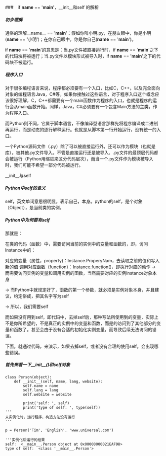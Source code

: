 ###　if __name__ == '__main__'，__init__和self 的解析

##### 初步理解
通俗的理解__name__ == '__main__'：假如你叫小明.py，在朋友眼中，你是小明(__name__ == '小明')；在你自己眼中，你是你自己(__name__ == '__main__')。

if __name__ == '__main__'的意思是：当.py文件被直接运行时，if __name__ == '__main__'之下的代码块将被运行；当.py文件以模块形式被导入时，if __name__ == '__main__'之下的代码块不被运行。

##### 程序入口
对于很多编程语言来说，程序都必须要有一个入口，比如C，C++，以及完全面向对象的编程语言Java，C#等。如果你接触过这些语言，对于程序入口这个概念应该很好理解，C，C++都需要有一个main函数作为程序的入口，也就是程序的运行会从main函数开始。同样，Java，C#必须要有一个包含Main方法的主类，作为程序入口。

而Python则不同，它属于脚本语言，不像编译型语言那样先将程序编译成二进制再运行，而是动态的逐行解释运行。也就是从脚本第一行开始运行，没有统一的入口。

一个Python源码文件（.py）除了可以被直接运行外，还可以作为模块（也就是库），被其他.py文件导入。不管是直接运行还是被导入，.py文件的最顶层代码都会被运行（Python用缩进来区分代码层次），而当一个.py文件作为模块被导入时，我们可能不希望一部分代码被运行。

__init__与self
##### Python中self的含义
self，英文单词意思很明显，表示自己，本身。python的self，是个对象（Object），是当前类的实例。

##### Python中为何要有self
那就是：

在类的代码（函数）中，需要访问当前的实例中的变量和函数的，即，访问Instance中的：

对应的变量（属性，property)：Instance.ProperyNam，去读取之前的值和写入新的值
调用对应函数（function）：Instance.function()，即执行对应的动作
-> 而需要访问实例的变量和调用实例的函数，当然需要对应的实例Instance对象本身

-> 而Python中就规定好了，函数的第一个参数，就必须是实例对象本身，并且建议，约定俗成，把其名字写为self

-> 所以，我们需要self

而如果没有用到self，即代码中，去掉self后，那种写法所使用到的变量，实际上不是你所希望的，不是真正的实例中的变量和函数，而是的访问到了其他部分的变量和函数了。甚至会由于没有合适的初始化实例变量，而导致后续无法访问的错误。

下面，就通过代码，来演示，如果去掉self，或者没有合理的使用self，会出现哪些错误。

##### 首先来看一下__init__()和self对象

```
class Person(object):
    def __init__(self, name, lang, website):
        self.name = name
        self.lang = lang
        self.website = website
 
        print('self: ', self)
        print('type of self: ', type(self))
'''
未实例化时，运行程序，构造方法没有运行
'''
 
p = Person('Tim', 'English', 'www.universal.com')   
 
'''实例化后运行的结果
self:  <__main__.Person object at 0x00000000021EAF98>
type of self:  <class '__main__.Person'>
```
